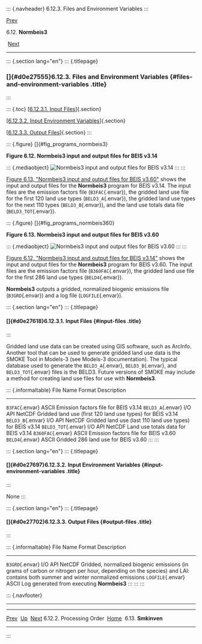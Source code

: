 ::: {.navheader}
6.12.3. Files and Environment Variables
:::

[Prev](ch06s12s02.html) 

6.12. **Normbeis3**

 [Next](ch06s13.html)

------------------------------------------------------------------------

::: {.section lang="en"}
::: {.titlepage}
<div>

<div>

### []{#d0e27555}6.12.3. Files and Environment Variables {#files-and-environment-variables .title}

</div>

</div>
:::

::: {.toc}
[[6.12.3.1. Input Files](ch06s12s03.html#d0e27618)]{.section}

[[6.12.3.2. Input Environment
Variables](ch06s12s03.html#d0e27697)]{.section}

[[6.12.3.3. Output Files](ch06s12s03.html#d0e27702)]{.section}
:::

::: {.figure}
[]{#fig_programs_normbeis3}

**Figure 6.12. Normbeis3 input and output files for BEIS v3.14**

::: {.mediaobject}
![Normbeis3 input and output files for BEIS
v3.14](images\programs\normbeis3_html.jpg)
:::
:::

[Figure 6.13, "Normbeis3 input and output files for BEIS
v3.60"](ch06s12s03.html#fig_programs_normbeis360 "Figure 6.13. Normbeis3 input and output files for BEIS v3.60")
shows the input and output files for the **Normbeis3** program for BEIS
v3.14. The input files are the emission factors file (`B3FAC`{.envar}),
the gridded land use file for the first 120 land use types
(`BELD3_A`{.envar}), the gridded land use types for the next 110 types
(`BELD3_B`{.envar}), and the land use totals data file
(`BELD3_TOT`{.envar}).

::: {.figure}
[]{#fig_programs_normbeis360}

**Figure 6.13. Normbeis3 input and output files for BEIS v3.60**

::: {.mediaobject}
![Normbeis3 input and output files for BEIS
v3.60](images\programs\normbeis360_html.jpg)
:::
:::

[Figure 6.12, "Normbeis3 input and output files for BEIS
v3.14"](ch06s12s03.html#fig_programs_normbeis3 "Figure 6.12. Normbeis3 input and output files for BEIS v3.14")
shows the input and output files for the **Normbeis3** program for BEIS
v3.60. The input files are the emission factors file
(`B360FAC`{.envar}), the gridded land use file for the first 286 land
use types (`BELD4`{.envar}).

**Normbeis3** outputs a gridded, normalized biogenic emissions file
(`B3GRD`{.envar}) and a log file (`LOGFILE`{.envar}).

::: {.section lang="en"}
::: {.titlepage}
<div>

<div>

#### []{#d0e27618}6.12.3.1. Input Files {#input-files .title}

</div>

</div>
:::

Gridded land use data can be created using GIS software, such as
ArcInfo. Another tool that can be used to generate gridded land use data
is the SMOKE Tool in Models-3 (see Models-3 documentation). The typical
database used to generate the `BELD3_A`{.envar}, `BELD3_B`{.envar}, and
`BELD3_TOT`{.envar} files is the BELD3. Future versions of SMOKE may
include a method for creating land use files for use with **Normbeis3**.

::: {.informaltable}
  File Name             Format           Description
  --------------------- ---------------- ------------------------------------------------------------
  `B3FAC`{.envar}       ASCII            Emission factors file for BEIS v3.14
  `BELD3_A`{.envar}     I/O API NetCDF   Gridded land use (first 120 land use types) for BEIS v3.14
  `BELD3_B`{.envar}     I/O API NetCDF   Gridded land use (last 110 land use types) for BEIS v3.14
  `BELD3_TOT`{.envar}   I/O API NetCDF   Land use totals data for BEIS v3.14
  `B360FAC`{.envar}     ASCII            Emission factors file for BEIS v3.60
  `BELD4`{.envar}       ASCII            Gridded 286 land use for BEIS v3.60
:::
:::

::: {.section lang="en"}
::: {.titlepage}
<div>

<div>

#### []{#d0e27697}6.12.3.2. Input Environment Variables {#input-environment-variables .title}

</div>

</div>
:::

None
:::

::: {.section lang="en"}
::: {.titlepage}
<div>

<div>

#### []{#d0e27702}6.12.3.3. Output Files {#output-files .title}

</div>

</div>
:::

::: {.informaltable}
  File Name           Format           Description
  ------------------- ---------------- --------------------------------------------------------------------------------------------------------------------------------------------------------------------------
  `B3GRD`{.envar}     I/O API NetCDF   Gridded, normalized biogenic emissions (in grams of carbon or nitrogen per hour, depending on the species) and LAI: contains both summer and winter normalized emissions
  `LOGFILE`{.envar}   ASCII            Log generated from executing **Normbeis3**
:::
:::
:::

::: {.navfooter}

------------------------------------------------------------------------

  --------------------------- -------------------- -----------------------
  [Prev](ch06s12s02.html)      [Up](ch06s12.html)     [Next](ch06s13.html)
  6.12.2. Processing Order     [Home](index.html)       6.13. **Smkinven**
  --------------------------- -------------------- -----------------------
:::
